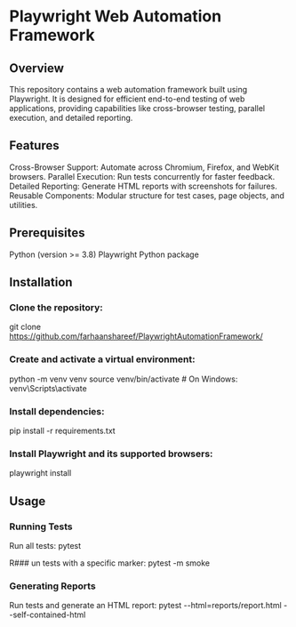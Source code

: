# Playwright Web Automation Framework

## Overview
This repository contains a web automation framework built using Playwright. 
It is designed for efficient end-to-end testing of web applications, providing capabilities like cross-browser testing, parallel execution, and detailed reporting.

## Features
Cross-Browser Support: Automate across Chromium, Firefox, and WebKit browsers.
Parallel Execution: Run tests concurrently for faster feedback.
Detailed Reporting: Generate HTML reports with screenshots for failures.
Reusable Components: Modular structure for test cases, page objects, and utilities.

## Prerequisites
Python (version >= 3.8)
Playwright Python package

## Installation
### Clone the repository:
git clone https://github.com/farhaanshareef/PlaywrightAutomationFramework/

### Create and activate a virtual environment:
python -m venv venv
source venv/bin/activate    # On Windows: venv\Scripts\activate

### Install dependencies:
pip install -r requirements.txt

### Install Playwright and its supported browsers:
playwright install

## Usage
### Running Tests
Run all tests:
pytest

R### un tests with a specific marker:
pytest -m smoke

### Generating Reports
Run tests and generate an HTML report:
pytest --html=reports/report.html --self-contained-html




